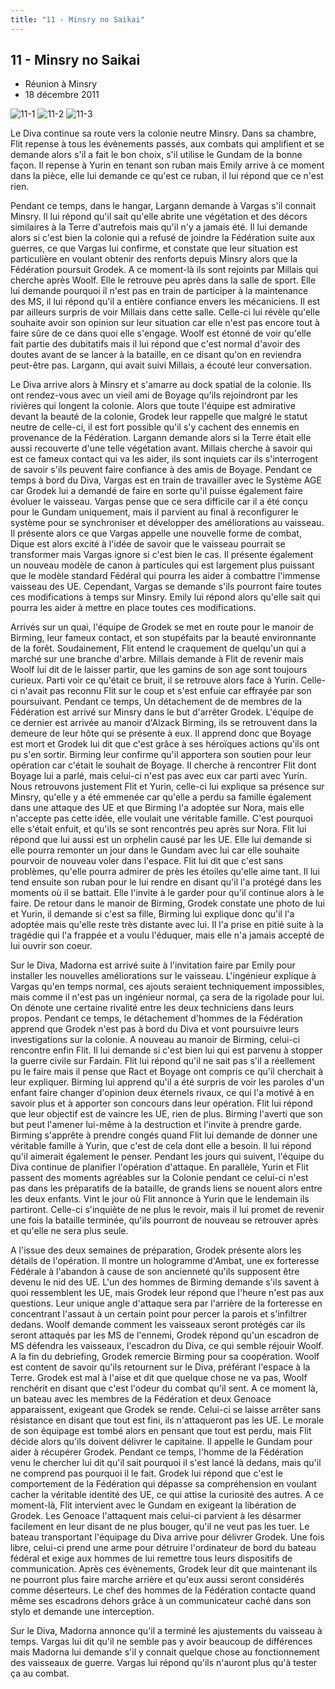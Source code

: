 ```yaml
---
title: "11 - Minsry no Saikai"
---
```


11 - Minsry no Saikai
---------------------

* Réunion à Minsry
* 18 décembre 2011


![11-1](/images/mini/images-stories-saga-gundamage-episodes-_tb_150x84_11-1.jpg) ![11-2](/images/mini/images-stories-saga-gundamage-episodes-_tb_150x84_11-2.jpg) ![11-3](/images/mini/images-stories-saga-gundamage-episodes-_tb_150x84_11-3.jpg)


Le Diva continue sa route vers la colonie neutre Minsry. Dans sa chambre, Flit repense à tous les évènements passés, aux combats qui amplifient et se demande alors s'il a fait le bon choix, s'il utilise le Gundam de la bonne façon. Il repense à Yurin en tenant son ruban mais Emily arrive à ce moment dans la pièce, elle lui demande ce qu'est ce ruban, il lui répond que ce n'est rien.


Pendant ce temps, dans le hangar, Largann demande à Vargas s'il connait Minsry. Il lui répond qu'il sait qu'elle abrite une végétation et des décors similaires à la Terre d'autrefois mais qu'il n'y a jamais été. Il lui demande alors si c'est bien la colonie qui a refusé de joindre la Fédération suite aux guerres, ce que Vargas lui confirme, et constate que leur situation est particulière en voulant obtenir des renforts depuis Minsry alors que la Fédération poursuit Grodek. A ce moment-là ils sont rejoints par Millais qui cherche après Woolf. Elle le retrouve peu après dans la salle de sport. Elle lui demande pourquoi il n'est pas en train de participer à la maintenance des MS, il lui répond qu'il a entière confiance envers les mécaniciens. Il est par ailleurs surpris de voir Millais dans cette salle. Celle-ci lui révèle qu'elle souhaite avoir son opinion sur leur situation car elle n'est pas encore tout à faire sûre de ce dans quoi elle s'engage. Woolf est étonné de voir qu'elle fait partie des dubitatifs mais il lui répond que c'est normal d'avoir des doutes avant de se lancer à la bataille, en ce disant qu'on en reviendra peut-être pas. Largann, qui avait suivi Millais, a écouté leur conversation.


Le Diva arrive alors à Minsry et s'amarre au dock spatial de la colonie. Ils ont rendez-vous avec un vieil ami de Boyage qu'ils rejoindront par les rivières qui longent la colonie. Alors que toute l'équipe est admirative devant la beauté de la colonie, Grodek leur rappelle que malgré le statut neutre de celle-ci, il est fort possible qu'il s'y cachent des ennemis en provenance de la Fédération. Largann demande alors si la Terre était elle aussi recouverte d'une telle végétation avant. Millais cherche à savoir qui est ce fameux contact qui va les aider, ils sont inquiets car ils s'interrogent de savoir s'ils peuvent faire confiance à des amis de Boyage. Pendant ce temps à bord du Diva, Vargas est en train de travailler avec le Système AGE car Grodek lui a demandé de faire en sorte qu'il puisse également faire évoluer le vaisseau. Vargas pense que ce sera difficile car il a été conçu pour le Gundam uniquement, mais il parvient au final à reconfigurer le système pour se synchroniser et développer des améliorations au vaisseau. Il présente alors ce que Vargas appelle une nouvelle forme de combat, Dique est alors excité à l'idée de savoir que le vaisseau pourrait se transformer mais Vargas ignore si c'est bien le cas. Il présente également un nouveau modèle de canon à particules qui est largement plus puissant que le modèle standard Fédéral qui pourra les aider à combattre l'immense vaisseau des UE. Cependant, Vargas se demande s'ils pourront faire toutes ces modifications à temps sur Minsry. Emily lui répond alors qu'elle sait qui pourra les aider à mettre en place toutes ces modifications.


Arrivés sur un quai, l'équipe de Grodek se met en route pour le manoir de Birming, leur fameux contact, et son stupéfaits par la beauté environnante de la forêt. Soudainement, Flit entend le craquement de quelqu'un qui a marché sur une branche d'arbre. Millais demande à Flit de revenir mais Woolf lui dit de le laisser partir, que les gamins de son age sont toujours curieux. Parti voir ce qu'était ce bruit, il se retrouve alors face à Yurin. Celle-ci n'avait pas reconnu Flit sur le coup et s'est enfuie car effrayée par son poursuivant. Pendant ce temps, Un détachement de de membres de la Fédération est arrivé sur Minsry dans le but d'arrêter Grodek. L'équipe de ce dernier est arrivée au manoir d'Alzack Birming, ils se retrouvent dans la demeure de leur hôte qui se présente à eux. Il apprend donc que Boyage est mort et Grodek lui dit que c'est grâce à ses héroïques actions qu'ils ont pu s'en sortir. Birming leur confirme qu'il apportera son soutien pour leur opération car c'était le souhait de Boyage. Il cherche à rencontrer Flit dont Boyage lui a parlé, mais celui-ci n'est pas avec eux car parti avec Yurin. Nous retrouvons justement Flit et Yurin, celle-ci lui explique sa présence sur Minsry, qu'elle y a été emmenée car qu'elle a perdu sa famille également dans une attaque des UE et que Birming l'a adoptée sur Nora, mais elle n'accepte pas cette idée, elle voulait une véritable famille. C'est pourquoi elle s'était enfuit, et qu'ils se sont rencontrés peu après sur Nora. Flit lui répond que lui aussi est un orphelin causé par les UE. Elle lui demande si elle pourra remonter un jour dans le Gundam avec lui car elle souhaite pourvoir de nouveau voler dans l'espace. Flit lui dit que c'est sans problèmes, qu'elle pourra admirer de près les étoiles qu'elle aime tant. Il lui tend ensuite son ruban pour le lui rendre en disant qu'il l'a protégé dans les moments où il se battait. Elle l'invite à le garder pour qu'il continue alors à le faire. De retour dans le manoir de Birming, Grodek constate une photo de lui et Yurin, il demande si c'est sa fille, Birming lui explique donc qu'il l'a adoptée mais qu'elle reste très distante avec lui. Il l'a prise en pitié suite à la tragédie qui l'a frappée et a voulu l'éduquer, mais elle n'a jamais accepté de lui ouvrir son coeur.


Sur le Diva, Madorna est arrivé suite à l'invitation faire par Emily pour installer les nouvelles améliorations sur le vaisseau. L'ingénieur explique à Vargas qu'en temps normal, ces ajouts seraient techniquement impossibles, mais comme il n'est pas un ingénieur normal, ça sera de la rigolade pour lui. On dénote une certaine rivalité entre les deux techniciens dans leurs propos. Pendant ce temps, le détachement d'hommes de la Fédération apprend que Grodek n'est pas à bord du Diva et vont poursuivre leurs investigations sur la colonie. A nouveau au manoir de Birming, celui-ci rencontre enfin Flit. Il lui demande si c'est bien lui qui est parvenu à stopper la guerre civile sur Fardain. Flit lui répond qu'il ne sait pas s'il a réellement pu le faire mais il pense que Ract et Boyage ont compris ce qu'il cherchait à leur expliquer. Birming lui apprend qu'il a été surpris de voir les paroles d'un enfant faire changer d'opinion deux éternels rivaux, ce qui l'a motivé à en savoir plus et à apporter son concours dans leur opération. Flit lui répond que leur objectif est de vaincre les UE, rien de plus. Birming l'averti que son but peut l'amener lui-même à la destruction et l'invite à prendre garde. Birming s'apprête à prendre congés quand Flit lui demande de donner une véritable famille à Yurin, que c'est de cela dont elle a besoin. Il lui répond qu'il aimerait également le penser. Pendant les jours qui suivent, l'équipe du Diva continue de planifier l'opération d'attaque. En parallèle, Yurin et Flit passent des moments agréables sur la Colonie pendant ce celui-ci n'est pas dans les préparatifs de la bataille, de grands liens se nouent alors entre les deux enfants. Vint le jour où Flit annonce à Yurin que le lendemain ils partiront. Celle-ci s'inquiète de ne plus le revoir, mais il lui promet de revenir une fois la bataille terminée, qu'ils pourront de nouveau se retrouver après et qu'elle ne sera plus seule.


A l'issue des deux semaines de préparation, Grodek présente alors les détails de l'opération. Il montre un hologramme d'Ambat, une ex forteresse Fédérale à l'abandon à cause de son ancienneté qu'ils supposent être devenu le nid des UE. L'un des hommes de Birming demande s'ils savent à quoi ressemblent les UE, mais Grodek leur répond que l'heure n'est pas aux questions. Leur unique angle d'attaque sera par l'arrière de la forteresse en concentrant l'assaut à un certain point pour percer la parois et s'infiltrer dedans. Woolf demande comment les vaisseaux seront protégés car ils seront attaqués par les MS de l'ennemi, Grodek répond qu'un escadron de MS défendra les vaisseaux, l'escadron du Diva, ce qui semble réjouir Woolf. A la fin du debriefing, Grodek remercie Birming pour sa coopération. Woolf est content de savoir qu'ils retournent sur le Diva, préférant l'espace à la Terre. Grodek est mal à l'aise et dit que quelque chose ne va pas, Woolf renchérit en disant que c'est l'odeur du combat qu'il sent. A ce moment là, un bateau avec les membres de la Fédération et deux Genoace apparaissent, exigeant que Grodek se rende. Celui-ci se laisse arrêter sans résistance en disant que tout est fini, ils n'attaqueront pas les UE. Le morale de son équipage est tombé alors en pensant que tout est perdu, mais Flit décide alors qu'ils doivent délivrer le capitaine. Il appelle le Gundam pour aider à récupérer Grodek. Pendant ce temps, l'homme de la Fédération venu le chercher lui dit qu'il sait pourquoi il s'est lancé là dedans, mais qu'il ne comprend pas pourquoi il le fait. Grodek lui répond que c'est le comportement de la Fédération qui dépasse sa compréhension en voulant cacher la véritable identité des UE, ce qui attise la curiosité des autres. A ce moment-là, Flit intervient avec le Gundam en exigeant la libération de Grodek. Les Genoace l'attaquent mais celui-ci parvient à les désarmer facilement en leur disant de ne plus bouger, qu'il ne veut pas les tuer. Le bateau transportant l'équipage du Diva arrive pour délivrer Grodek. Une fois libre, celui-ci prend une arme pour détruire l'ordinateur de bord du bateau fédéral et exige aux hommes de lui remettre tous leurs dispositifs de communication. Après ces évènements, Grodek leur dit que maintenant ils ne pourront plus faire marche arrière et qu'eux aussi seront considérés comme déserteurs. Le chef des hommes de la Fédération contacte quand même ses escadrons dehors grâce à un communicateur caché dans son stylo et demande une interception.


Sur le Diva, Madorna annonce qu'il a terminé les ajustements du vaisseau à temps. Vargas lui dit qu'il ne semble pas y avoir beaucoup de différences mais Madorna lui demande s'il y connait quelque chose au fonctionnement des vaisseaux de guerre. Vargas lui répond qu'ils n'auront plus qu'à tester ça au combat.

